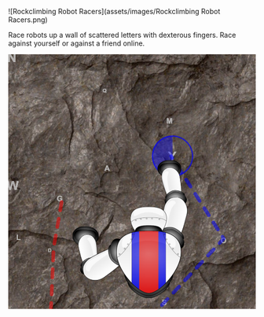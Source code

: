 ![Rockclimbing Robot Racers](assets/images/Rockclimbing Robot Racers.png)

Race robots up a wall of scattered letters with dexterous fingers.  Race against yourself or against a friend online.


![Gameplay screenshot](assets/images/rrr-screenshot.png)

